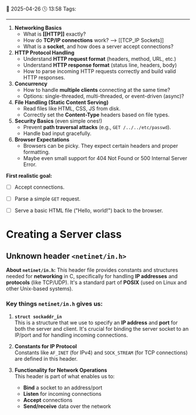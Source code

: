 📆 2025-04-26 🕓 13:58
Tags:  

---

1. **Networking Basics**
    - What is **[[HTTP]]** exactly?
    - How do **TCP/IP connections** work? --> [[TCP_IP Sockets]]
    - What is a **socket**, and how does a server accept connections?
2. **HTTP Protocol Handling**
    - Understand **HTTP request format** (headers, method, URL, etc.)
    - Understand **HTTP response format** (status line, headers, body)
    - How to parse incoming HTTP requests correctly and build valid HTTP responses.
3. **Concurrency**
    - How to handle **multiple clients** connecting at the same time?
    - Options: single-threaded, multi-threaded, or event-driven (async)?
4. **File Handling (Static Content Serving)**
    - Read files like HTML, CSS, JS from disk.
    - Correctly set the **Content-Type** headers based on file types.
5. **Security Basics** (even simple ones!)
    - Prevent **path traversal attacks** (e.g., `GET /../../etc/passwd`).
    - Handle bad input gracefully.
6. **Browser Expectations**
    - Browsers can be picky. They expect certain headers and proper formatting.
    - Maybe even small support for 404 Not Found or 500 Internal Server Error.


**First realistic goal:** 
- [ ] Accept connections. 
- [ ] Parse a simple `GET` request.  
- [ ] Serve a basic HTML file ("Hello, world!") back to the browser.


# Creating a Server class

## Unknown header `<netinet/in.h>`

**About `netinet/in.h`:**
This header file provides constants and structures needed for **networking** in C, specifically for handling **IP addresses** and **protocols** (like TCP/UDP). It's a standard part of **POSIX** (used on Linux and other Unix-based systems).

### Key things `netinet/in.h` gives us:

1. **`struct sockaddr_in`**  
    This is a structure that we use to specify an **IP address** and **port** for both the server and client. It's crucial for binding the server socket to an IP/port and for handling incoming connections.
    
2. **Constants for IP Protocol**  
    Constants like `AF_INET` (for IPv4) and `SOCK_STREAM` (for TCP connections) are defined in this header.
    
3. **Functionality for Network Operations**  
    This header is part of what enables us to:
    - **Bind** a socket to an address/port
    - **Listen** for incoming connections
    - **Accept** connections
    - **Send/receive** data over the network